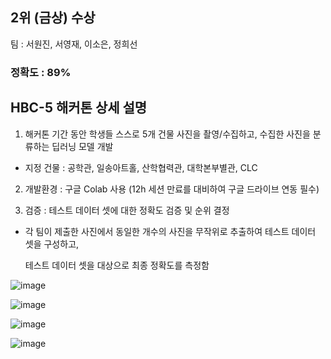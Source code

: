 
## 2위 (금상) 수상
팀 : 서원진, 서영재, 이소은, 정희선



### 정확도 : 89%



## HBC-5 해커톤 상세 설명 

1) 해커톤 기간 동안 학생들 스스로 5개 건물 사진을 촬영/수집하고, 수집한 사진을 분류하는 딥러닝 모델 개발

  * 지정 건물 : 공학관, 일송아트홀, 산학협력관, 대학본부별관, CLC

 2) 개발환경 : 구글 Colab 사용 (12h 세션 만료를 대비하여 구글 드라이브 연동 필수)

 3) 검증 : 테스트 데이터 셋에 대한 정확도 검증 및 순위 결정

  * 각 팀이 제출한 사진에서 동일한 개수의 사진을 무작위로 추출하여 테스트 데이터 셋을 구성하고, 

     테스트 데이터 셋을 대상으로 최종 정확도를 측정함
     
 
     
![image](https://user-images.githubusercontent.com/52689953/140000298-4d67144f-9c62-4b16-8aea-3838844e1523.png)

![image](https://user-images.githubusercontent.com/52689953/140000314-6d978b11-b0a4-410d-a409-fdecf705f46e.png)

![image](https://user-images.githubusercontent.com/52689953/140000321-69eed96a-34e2-426b-8adb-300a7e62d475.png)

![image](https://user-images.githubusercontent.com/52689953/140000329-29f6b700-cafd-4fa0-9f0a-35bddda6781d.png)

